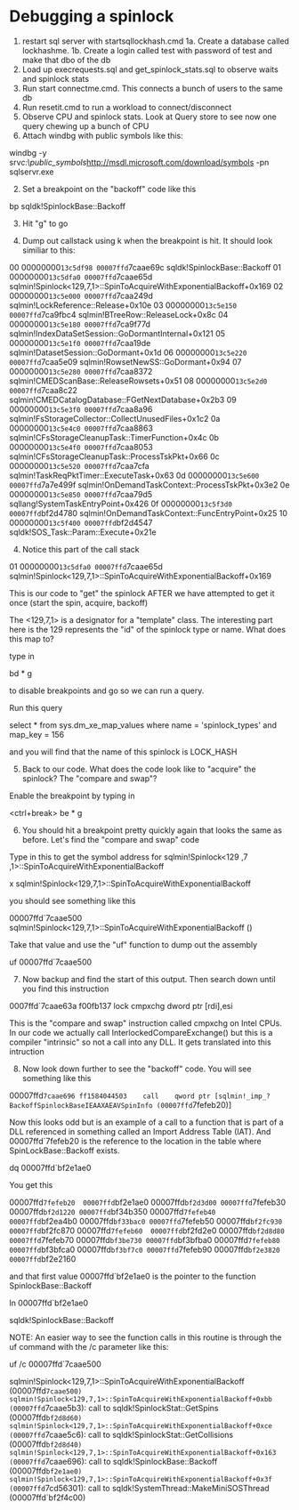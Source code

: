 # Debugging a spinlock

1. restart sql server with startsqllockhash.cmd
1a. Create a database called lockhashme.
1b. Create a login called test with password of test and make that dbo of the db
2. Load up execrequests.sql and get_spinlock_stats.sql to observe waits and spinlock stats 
3. Run start connectme.cmd. This connects a bunch of users to the same db
4. Run resetit.cmd to run a workload to connect/disconnect
5. Observe CPU and spinlock stats. Look at Query store to see now one query chewing up a bunch of CPU
6. Attach windbg with public symbols like this:

windbg -y srv*c:\public_symbols*http://msdl.microsoft.com/download/symbols -pn sqlservr.exe

2. Set a breakpoint on the "backoff" code like this

bp sqldk!SpinlockBase::Backoff

3. Hit "g" to go

4. Dump out callstack using k when the breakpoint is hit. It should look similiar to this:

00 00000000`13c5df98 00007ffd`7caae69c sqldk!SpinlockBase::Backoff
01 00000000`13c5dfa0 00007ffd`7caae65d sqlmin!Spinlock<129,7,1>::SpinToAcquireWithExponentialBackoff+0x169
02 00000000`13c5e000 00007ffd`7caa249d sqlmin!LockReference::Release+0x10e
03 00000000`13c5e150 00007ffd`7ca9fbc4 sqlmin!BTreeRow::ReleaseLock+0x8c
04 00000000`13c5e180 00007ffd`7ca9f77d sqlmin!IndexDataSetSession::GoDormantInternal+0x121
05 00000000`13c5e1f0 00007ffd`7caa19de sqlmin!DatasetSession::GoDormant+0x1d
06 00000000`13c5e220 00007ffd`7caa5e09 sqlmin!RowsetNewSS::GoDormant+0x94
07 00000000`13c5e280 00007ffd`7caa8372 sqlmin!CMEDScanBase::ReleaseRowsets+0x51
08 00000000`13c5e2d0 00007ffd`7caa8c22 sqlmin!CMEDCatalogDatabase::FGetNextDatabase+0x2b3
09 00000000`13c5e3f0 00007ffd`7caa8a96 sqlmin!FsStorageCollector::CollectUnusedFiles+0x1c2
0a 00000000`13c5e4c0 00007ffd`7caa8863 sqlmin!CFsStorageCleanupTask::TimerFunction+0x4c
0b 00000000`13c5e4f0 00007ffd`7caa8053 sqlmin!CFsStorageCleanupTask::ProcessTskPkt+0x66
0c 00000000`13c5e520 00007ffd`7caa7cfa sqlmin!TaskReqPktTimer::ExecuteTask+0x63
0d 00000000`13c5e600 00007ffd`7a7e499f sqlmin!OnDemandTaskContext::ProcessTskPkt+0x3e2
0e 00000000`13c5e850 00007ffd`7caa79d5 sqllang!SystemTaskEntryPoint+0x426
0f 00000000`13c5f3d0 00007ffd`bf2d4780 sqlmin!OnDemandTaskContext::FuncEntryPoint+0x25
10 00000000`13c5f400 00007ffd`bf2d4547 sqldk!SOS_Task::Param::Execute+0x21e

4. Notice this part of the call stack

01 00000000`13c5dfa0 00007ffd`7caae65d sqlmin!Spinlock<129,7,1>::SpinToAcquireWithExponentialBackoff+0x169

This is our code to "get" the spinlock AFTER we have attempted to get it once (start the spin, acquire, backoff)

The <129,7,1> is a designator for a "template" class. The interesting part here is the 129 represents the "id"
of the spinlock type or name. What does this map to?

type in

bd *
g

to disable breakpoints and go so we can run a query.

Run this query

select * from sys.dm_xe_map_values
where name = 'spinlock_types' and map_key = 156

and you will find that the name of this spinlock is LOCK_HASH

5. Back to our code. What does the code look like to "acquire" the spinlock? The "compare and swap"?

Enable the breakpoint by typing in

<ctrl+break>
be *
g

6. You should hit a breakpoint pretty quickly again that looks the same as before. Let's find the "compare and swap" code

Type in this to get the symbol address for sqlmin!Spinlock<129 ,7 ,1>::SpinToAcquireWithExponentialBackoff

x sqlmin!Spinlock<129,7,1>::SpinToAcquireWithExponentialBackoff

you should see something like this

00007ffd`7caae500 sqlmin!Spinlock<129,7,1>::SpinToAcquireWithExponentialBackoff (<no parameter info>)

Take that value and use the "uf" function to dump out the assembly

uf 00007ffd`7caae500

7. Now backup and find the start of this output. Then search down until you find this instruction

0007ffd`7caae63a f00fb137        lock cmpxchg dword ptr [rdi],esi

This is the "compare and swap" instruction called cmpxchg on Intel CPUs. In our code we actually call InterlockedCompareExchange() but this is a compiler "intrinsic" so not a call into any DLL. It gets translated into this intruction

8. Now look down further to see the "backoff" code. You will see something like this

00007ffd`7caae696 ff1584044503    call    qword ptr [sqlmin!_imp_?BackoffSpinlockBaseIEAAXAEAVSpinInfo (00007ffd`7fefeb20)]

Now this looks odd but is an example of a call to a function that is part of a DLL referenced in something called an Import Address Table (IAT). And 00007ffd`7fefeb20 is the reference to the location in the table where SpinLockBase::Backoff exists.

dq 00007ffd`bf2e1ae0

You get this

00007ffd`7fefeb20  00007ffd`bf2e1ae0 00007ffd`bf2d3d00
00007ffd`7fefeb30  00007ffd`bf2d1220 00007ffd`bf34b350
00007ffd`7fefeb40  00007ffd`bf2ea4b0 00007ffd`bf33bac0
00007ffd`7fefeb50  00007ffd`bf2fc930 00007ffd`bf2fc870
00007ffd`7fefeb60  00007ffd`bf2fd2e0 00007ffd`bf2d8d80
00007ffd`7fefeb70  00007ffd`bf3be730 00007ffd`bf3bfba0
00007ffd`7fefeb80  00007ffd`bf3bfca0 00007ffd`bf3bf7c0
00007ffd`7fefeb90  00007ffd`bf2e3820 00007ffd`bf2e2160

and that first value 00007ffd`bf2e1ae0 is the pointer to the function SpinlockBase::Backoff

ln 00007ffd`bf2e1ae0

sqldk!SpinlockBase::Backoff

NOTE: An easier way to see the function calls in this routine is through the uf command with the /c parameter like this:

uf /c 00007ffd`7caae500

sqlmin!Spinlock<129,7,1>::SpinToAcquireWithExponentialBackoff (00007ffd`7caae500)
  sqlmin!Spinlock<129,7,1>::SpinToAcquireWithExponentialBackoff+0xbb (00007ffd`7caae5b3):
    call to sqldk!SpinlockStat::GetSpins (00007ffd`bf2d8d60)
  sqlmin!Spinlock<129,7,1>::SpinToAcquireWithExponentialBackoff+0xce (00007ffd`7caae5c6):
    call to sqldk!SpinlockStat::GetCollisions (00007ffd`bf2d8d40)
  sqlmin!Spinlock<129,7,1>::SpinToAcquireWithExponentialBackoff+0x163 (00007ffd`7caae696):
    call to sqldk!SpinlockBase::Backoff (00007ffd`bf2e1ae0)
  sqlmin!Spinlock<129,7,1>::SpinToAcquireWithExponentialBackoff+0x3f (00007ffd`7cd56301):
    call to sqldk!SystemThread::MakeMiniSOSThread (00007ffd`bf2f4c00)








